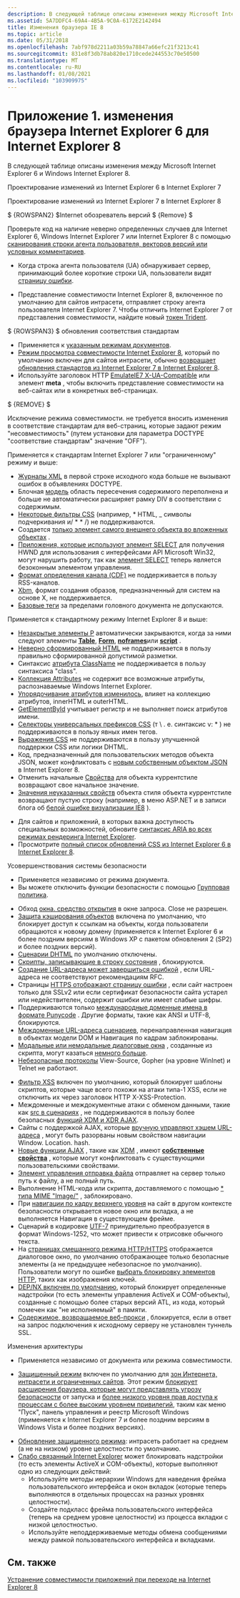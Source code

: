```yaml
---
description: В следующей таблице описаны изменения между Microsoft Internet Explorer 6 и Windows Internet Explorer 8.
ms.assetid: 5A7DDFC4-69A4-4B5A-9C0A-6172E2142494
title: Изменения браузера IE 8
ms.topic: article
ms.date: 05/31/2018
ms.openlocfilehash: 7abf978d2211a03b59a78847a66efc21f3213c41
ms.sourcegitcommit: 831e8f3db78ab820e1710cede244553c70e50500
ms.translationtype: MT
ms.contentlocale: ru-RU
ms.lasthandoff: 01/08/2021
ms.locfileid: "103909975"
---
```

# <a name="appendix-1-internet-explorer-6-to-internet-explorer-8-browser-changes"></a>Приложение 1. изменения браузера Internet Explorer 6 для Internet Explorer 8

В следующей таблице описаны изменения между Microsoft Internet Explorer 6 и Windows Internet Explorer 8.



Проектирование изменений из Internet Explorer 6 в Internet Explorer 7

Проектирование изменений из Internet Explorer 7 в Internet Explorer 8

$ {ROWSPAN2} $Internet обозреватель версий $ {Remove} $  

Проверьте код на наличие неверно определенных случаев для Internet Explorer 6, Windows Internet Explorer 7 или Internet Explorer 8 с помощью [сканирования строки агента пользователя, векторов версий или условных комментариев](/previous-versions/windows/internet-explorer/ie-developer/compatibility/ms537503(v=vs.85)).

-   Когда строка агента пользователя (UA) обнаруживает сервер, принимающий более короткие строки UA, пользователи видят [страницу ошибки](https://www.enhanceie.com/ua.aspx).

<!-- -->

-   Представление совместимости Internet Explorer 8, включенное по умолчанию для сайтов интрасети, отправляет строку агента пользователя Internet Explorer 7. Чтобы отличить Internet Explorer 7 от представления совместимости, найдите новый [токен Trident](/archive/blogs/ie/).

$ {ROWSPAN3} $ обновления соответствия стандартам

-   Применяется к [указанным режимам документов](/previous-versions/windows/internet-explorer/ie-developer/compatibility/cc288325(v=vs.85)).
-   [Режим просмотра совместимости Internet Explorer 8](/archive/blogs/ie/), который по умолчанию включен для сайтов интрасети, обычно [возвращает обновления стандартов из Internet Explorer 7 в Internet Explorer 8](/archive/blogs/ie/site-compatibility-and-ie8).
-   Используйте заголовок HTTP [EmulateIE7 X-UA-Compatible](https://msdn.microsoft.com/library/Cc843977(v=VS.85).aspx) или элемент **meta** , чтобы включить представление совместимости на веб-сайтах или в конкретных веб-страницах.

$ {REMOVE} $  

Исключение режима совместимости. не требуется вносить изменения в соответствие стандартам для веб-страниц, которые задают режим "несовместимость" (путем установки для параметра DOCTYPE "соответствие стандартам" значение "OFF").

Применяется к стандартам Internet Explorer 7 или "ограниченному" режиму и выше:

-   [Журналы XML](/previous-versions/windows/internet-explorer/ie-developer/) в первой строке исходного кода больше не вызывают ошибок в объявлениях DOCTYPE.
-   Блочная [модель](/previous-versions/windows/internet-explorer/ie-developer/) область пересечения содержимого переполнена и больше не автоматически расширяет рамку DIV в соответствии с содержимым.
-   [Некоторые фильтры CSS](/previous-versions/windows/internet-explorer/ie-developer/) (например, \* HTML, \_ символы подчеркивания и/ \* \* /) не поддерживаются.
-   Создается [только элемент самого внешнего объекта во вложенных объектах](/previous-versions/windows/internet-explorer/ie-developer/) .
-   [Приложения, которые используют элемент SELECT](/previous-versions/windows/internet-explorer/ie-developer/) для получения HWND для использования с интерфейсами API Microsoft Win32, могут нарушить работу, так как [элемент SELECT](/archive/blogs/ie/) теперь является безоконным элементом управления.
-   [Формат определения канала (CDF)](/previous-versions/aa740486(v=msdn.10)) не поддерживается в пользу RSS-каналов.
-   [Xbm](/previous-versions/aa740486(v=msdn.10)), формат создания образов, предназначенный для систем на основе X, не поддерживается.
-   [Базовые теги](/previous-versions/aa740486(v=msdn.10)) за пределами головного документа не допускаются.

Применяется к стандартному режиму Internet Explorer 8 и выше:

-   [Незакрытые элементы P](https://msdn.microsoft.com/library/Cc843977(v=VS.85).aspx) автоматически закрываются, когда за ними следуют элементы [**Table**](https://msdn.microsoft.com/library/ms535901(v=VS.85).aspx), [**Form**](https://msdn.microsoft.com/library/ms535249(v=VS.85).aspx), [**noframes**](https://msdn.microsoft.com/library/ms535857(v=VS.85).aspx)или [**script**](https://msdn.microsoft.com/library/ms535858(v=VS.85).aspx) .
-   [Неверно сформированный HTML](/archive/blogs/ie/site-compatibility-and-ie8) не поддерживается в пользу правильно сформированной допустимой разметки.
-   Синтаксис [атрибута ClassName](/archive/blogs/ie/site-compatibility-and-ie8) не поддерживается в пользу синтаксиса "class".
-   [Коллекция Attributes](/archive/blogs/ie/site-compatibility-and-ie8) не содержит все возможные атрибуты, распознаваемые Windows Internet Explorer.
-   [Упорядочивание атрибутов изменилось](/archive/blogs/ie/site-compatibility-and-ie8), влияет на коллекцию атрибутов, innerHTML и outerHTML.
-   [GetElementById](/archive/blogs/ie/site-compatibility-and-ie8) учитывает регистр и не выполняет поиск атрибутов имени.
-   [Селекторы универсальных префиксов CSS](/archive/blogs/ie/site-compatibility-and-ie8) (т \\ . е. синтаксис v: \* ) не поддерживаются в пользу явных имен тегов.
-   [Выражения CSS](/archive/blogs/ie/site-compatibility-and-ie8) не поддерживаются в пользу улучшенной поддержки CSS или логики DHTML.
-   Код, предназначенный для пользовательских методов объекта JSON, может конфликтовать с [новым собственным объектом JSON](/archive/blogs/ie/site-compatibility-and-ie8) в Internet Explorer 8.
-   Отменить начальные [Свойства](/archive/blogs/ie/site-compatibility-and-ie8) для объекта куррентстиле возвращают свое начальное значение.
-   [Значения неуказанных свойств](/archive/blogs/ie/site-compatibility-and-ie8) объекта стиля объекта куррентстиле возвращают пустую строку (например, в меню ASP.NET и в записи блога об [белой ошибке визуализации IE8](/archive/blogs/giorgio/) ).

<!-- -->

-   Для сайтов и приложений, в которых важна доступность специальных возможностей, обновите [синтаксис ARIA во всех режимах рендеринга Internet Explorer](/archive/blogs/ie/).
-   Просмотрите [полный список обновлений CSS из Internet Explorer 6 в Internet Explorer 8](https://msdn.microsoft.com/library/Cc843977(v=VS.85).aspx).

Усовершенствования системы безопасности

-   Применяется независимо от режима документа.
-   Вы можете отключить функции безопасности с помощью [Групповая политика](https://www.microsoft.com/p/group-policy/9wzdncrfjtm4?activetab=pivot:overviewtab).

<!-- -->

-   Обход [окна. средство открытия](/previous-versions/aa740486(v=msdn.10)) в окне запроса. Close не разрешен.
-   [Защита кэширования объектов](/previous-versions/windows/internet-explorer/ie-developer/) включена по умолчанию, что блокирует доступ к ссылкам на объекты, когда пользователи обращаются к новому домену (применяется к Internet Explorer 6 и более поздним версиям в Windows XP с пакетом обновления 2 (SP2) и более поздних версий).
-   [Сценарии DHTML](/previous-versions/windows/internet-explorer/ie-developer/) по умолчанию отключены.
-   [Скрипты, записывающие в строку состояния](/previous-versions/windows/internet-explorer/ie-developer/) , блокируются.
-   [Создание URL-адреса может завершиться ошибкой](/previous-versions/windows/internet-explorer/ie-developer/) , если URL-адреса не соответствуют рекомендациям RFC.
-   Страницы [HTTPS отображают страницу ошибки](/previous-versions/windows/internet-explorer/ie-developer/) , если сайт настроен только для SSLv2 или если сертификат безопасности сайта устарел или недействителен, содержит ошибки или имеет слабые шифры.
-   Поддерживаются только [международные доменные имена в формате Punycode](/previous-versions/windows/internet-explorer/ie-developer/) . Другие форматы, такие как ANSI и UTF-8, блокируются.
-   [Междоменные URL-адреса сценариев](/previous-versions/windows/internet-explorer/ie-developer/), перенаправленная навигация в объектах модели DOM и Навигация по кадрам заблокированы.
-   [Модальные или немодальные диалоговые окна](/previous-versions/aa740486(v=msdn.10)) , созданные из скрипта, могут казаться [немного больше](/archive/blogs/ie/).
-   [Небезопасные протоколы](/previous-versions/aa740486(v=msdn.10)) View-Source, Gopher (на уровне WinInet) и Telnet не работают.

<!-- -->

-   [Фильтр XSS](/archive/blogs/ie/) включен по умолчанию, который блокирует шаблоны скриптов, которые чаще всего похожи на атаки типа-1 XSS, если не отключить их через заголовок HTTP X-XSS-Protection.
-   Междоменные и междокументные атаки с обменом данными, такие как [src в сценариях](/archive/blogs/jscript/) , не поддерживаются в пользу более безопасных [функций XDM и XDR AJAX](/archive/blogs/ie/).
-   Сайты с поддержкой AJAX, которые [вручную управляют хэшем URL-адреса](/previous-versions//cc891506(v=vs.85)) , могут быть разорваны новым свойством навигации Window. Location. hash.
-   [Новые функции AJAX](https://msdn.microsoft.com/library/Gg598940(v=VS.85).aspx) , такие как [XDM](/archive/blogs/ie/) , имеют [**собственные свойства**](/previous-versions/windows/internet-explorer/ie-developer/platform-apis/cc288548(v=vs.85)) , которые могут конфликтовать с существующими пользовательскими свойствами.
-   [Элемент управления отправка файла](/archive/blogs/ie/) отправляет на сервер только путь к файлу, а не полный путь.
-   Выполнение HTML-кода или скрипта, доставляемого с помощью [ \* типа MIME "Image/"](/archive/blogs/ie/) , заблокировано.
-   При [навигации по кадру верхнего уровня](/previous-versions/windows/internet-explorer/ie-developer/compatibility/dd565638(v=vs.85)) на сайт в другом контексте безопасности открывается новое окно или вкладка, а не выполняется Навигация в существующем фрейме.
-   Сценарий в кодировке [UTF-7](/previous-versions/windows/internet-explorer/ie-developer/compatibility/dd565635(v=vs.85)) принудительно преобразуется в формат Windows-1252, что может привести к отрисовке обычного текста.
-   На [страницах смешанного режима HTTP/HTTPS](/archive/blogs/askie/mixed-content-and-internet-explorer-8-0) отображается диалоговое окно, по умолчанию отображающее только безопасные элементы (а не предыдущее небезопасное по умолчанию). Пользователи могут по ошибке [выбрать блокировку элементов HTTP](/archive/blogs/askie/mixed-content-and-internet-explorer-8-0), таких как изображения ключей.
-   [DEP/NX включен по умолчанию](https://www.microsoft.com/windows/internet-explorer/readiness/developers-existing.aspx#depnx), который блокирует определенные надстройки (то есть элементы управления ActiveX и COM-объекты), созданные с помощью более старых версий ATL, из кода, который помечен как "не исполняемый" в памяти.
-   [Содержимое, возвращаемое веб-прокси](/previous-versions/windows/internet-explorer/ie-developer/compatibility/dd565641(v=vs.85)) , блокируется, если в ответ на запрос подключения к исходному серверу не установлен туннель SSL.

Изменения архитектуры

-   Применяется независимо от документа или режима совместимости.

<!-- -->

-   [Защищенный режим](/previous-versions/windows/internet-explorer/ie-developer/) включен по умолчанию для [зон Интернета, интрасети и ограниченных сайтов](/previous-versions/windows/internet-explorer/ie-developer/platform-apis/ms537187(v=vs.85)). Этот режим [блокирует расширения браузера, которые могут представлять угрозу безопасности](/previous-versions/windows/internet-explorer/ie-developer/compatibility/dd565645(v=vs.85)) от запуска и [более низкого уровня прав доступа к процессам с более высоким уровнем привилегий](/previous-versions/windows/internet-explorer/ie-developer/compatibility/dd565646(v=vs.85)), таким как меню "Пуск", панель управления и реестр Microsoft Windows (применяется к Internet Explorer 7 и более поздним версиям в Windows Vista и более поздних версиях).

<!-- -->

-   [Обновление защищенного режима](/previous-versions/windows/internet-explorer/ie-developer/compatibility/dd565648(v=vs.85)): интрасеть работает на среднем (а не на низком) уровне целостности по умолчанию.
-   [Слабо связанный Internet Explorer](https://www.microsoft.com/windows/internet-explorer/readiness/developers-existing.aspx#lcie) может блокировать надстройки (то есть элементы ActiveX и COM-объекты), которые выполняют одно из следующих действий:
    -   Используйте методы иерархии Windows для наведения фрейма пользовательского интерфейса и окон вкладок (которые теперь выполняются в отдельных процессах на разных уровнях целостности).
    -   Создайте подкласс фрейма пользовательского интерфейса (теперь на среднем уровне целостности) из процесса вкладки с низкой целостностью.
    -   Используйте неподдерживаемые методы обмена сообщениями между рамкой пользовательского интерфейса и вкладками.



 

## <a name="related-topics"></a>См. также

<dl> <dt>

[Устранение совместимости приложений при переходе на Internet Explorer 8](addressing-application-compatibility-when-migrating-to-internet-explorer-8.md)
</dt> </dl>

 

 
